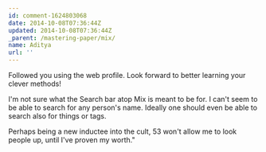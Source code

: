 ```yaml
---
id: comment-1624803068
date: 2014-10-08T07:36:44Z
updated: 2014-10-08T07:36:44Z
_parent: /mastering-paper/mix/
name: Aditya
url: ''
---
```


Followed you using the web profile. Look forward to better learning your
clever methods!

I'm not sure what the Search bar atop Mix is meant to be for.
I can't seem to be able to search for any person's name. Ideally one should even
be able to search also for things or tags.

Perhaps being a new inductee into
the cult, 53 won't allow me to look people up, until I've proven my worth."
